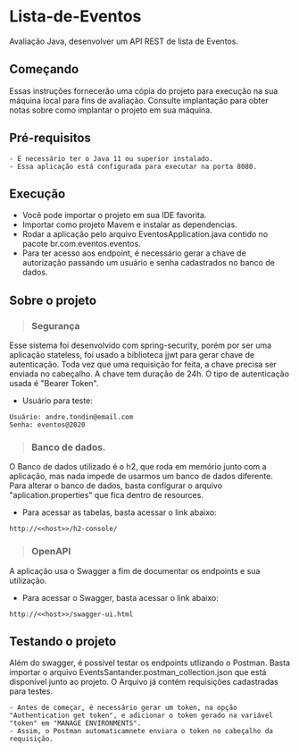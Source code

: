 # Lista-de-Eventos

Avaliação Java, desenvolver um API REST de lista de Eventos.

## Começando

Essas instruções fornecerão uma cópia do projeto para execução na sua máquina local para fins de avaliação. Consulte implantação para obter notas sobre como implantar o projeto em sua máquina.


## Pré-requisitos

```
- É necessário ter o Java 11 ou superior instalado.
- Essa aplicação está configurada para executar na porta 8080.
```

## Execução

- Você pode importar o projeto em sua IDE favorita.
- Importar como projeto Mavem e instalar as dependencias.
- Rodar a aplicação pelo arquivo EventosApplication.java contido no pacote br.com.eventos.eventos.
- Para ter acesso aos endpoint, é necessário gerar a chave de autorização passando um usuário e senha cadastrados no banco de dados.

## Sobre o projeto

> ### Segurança
Esse sistema foi desenvolvido com spring-security, porém por ser uma aplicação stateless, foi usado a biblioteca jjwt para gerar chave de autenticação.
Toda vez que uma requisição for feita, a chave precisa ser enviada no cabeçalho.
A chave tem duração de 24h.
O tipo de autenticação usada é "Bearer Token".

- Usuário para teste:
```
Usuário: andre.tondin@email.com
Senha: eventos@2020
```

> ### Banco de dados.
O Banco de dados utilizado é o h2, que roda em memório junto com a aplicação, mas nada impede de usarmos um banco de dados diferente.
Para alterar o banco de dados, basta configurar o arquivo "aplication.properties" que fica dentro de resources.

- Para acessar as tabelas, basta acessar o link abaixo:
```
http://<<host>>/h2-console/
```

> ### OpenAPI
A aplicação usa o Swagger a fim de documentar os endpoints e sua utilização.

- Para acessar o Swagger, basta acessar o link abaixo:
```
http://<<host>>/swagger-ui.html
```

## Testando o projeto

Além do swagger, é possível testar os endpoints utlizando o Postman.
Basta importar o arquivo EventsSantander.postman_collection.json que está disponível junto ao projeto.
O Arquivo já contém requisições cadastradas para testes.

```
- Antes de começar, é necessário gerar um token, na opção "Authentication get token", e adicionar o token gerado na variável "token" em "MANAGE ENVIRONMENTS".
- Assim, o Postman automaticamnete enviara o token no cabeçalho da requisição.
```



